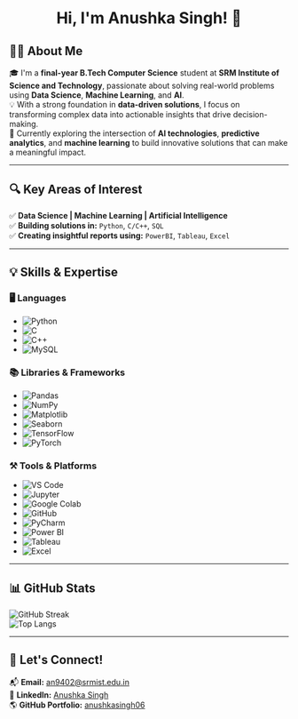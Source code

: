 <h1 align="center">Hi, I'm Anushka Singh! 👋</h1>

## 👩‍💻 About Me  
🎓 I'm a **final-year B.Tech Computer Science** student at **SRM Institute of Science and Technology**, passionate about solving real-world problems using **Data Science**, **Machine Learning**, and **AI**.  
💡 With a strong foundation in **data-driven solutions**, I focus on transforming complex data into actionable insights that drive decision-making.  
🚀 Currently exploring the intersection of **AI technologies**, **predictive analytics**, and **machine learning** to build innovative solutions that can make a meaningful impact.

---

## **🔍 Key Areas of Interest**  
✅ **Data Science | Machine Learning | Artificial Intelligence**  
✅ **Building solutions in:** `Python`, `C/C++`, `SQL`  
✅ **Creating insightful reports using:** `PowerBI`, `Tableau`, `Excel`

---

## **💡 Skills & Expertise**  

### 🖥️ **Languages**  
- ![Python](https://img.shields.io/badge/-Python-3776AB?style=flat&logo=python)  
- ![C](https://img.shields.io/badge/-C-blue?style=flat&logo=c)  
- ![C++](https://img.shields.io/badge/-C++-00599C?style=flat&logo=c%2B%2B)  
- ![MySQL](https://img.shields.io/badge/-MySQL-4479A1?style=flat&logo=mysql)  

### 📚 **Libraries & Frameworks**  
- ![Pandas](https://img.shields.io/badge/-Pandas-150458?style=flat&logo=pandas)  
- ![NumPy](https://img.shields.io/badge/-NumPy-013243?style=flat&logo=numpy)  
- ![Matplotlib](https://img.shields.io/badge/-Matplotlib-11557C?style=flat)  
- ![Seaborn](https://img.shields.io/badge/-Seaborn-6E757C?style=flat)  
- ![TensorFlow](https://img.shields.io/badge/-TensorFlow-FF6F00?style=flat&logo=tensorflow)  
- ![PyTorch](https://img.shields.io/badge/-PyTorch-EE4C2C?style=flat&logo=pytorch)  

### ⚒️ **Tools & Platforms**  
- ![VS Code](https://img.shields.io/badge/-VS%20Code-007ACC?style=flat&logo=visual-studio-code)  
- ![Jupyter](https://img.shields.io/badge/-Jupyter-F37626?style=flat&logo=jupyter)  
- ![Google Colab](https://img.shields.io/badge/-Google%20Colab-F9AB00?style=flat&logo=google-colab)  
- ![GitHub](https://img.shields.io/badge/-GitHub-181717?style=flat&logo=github)  
- ![PyCharm](https://img.shields.io/badge/-PyCharm-000000?style=flat&logo=pycharm)  
- ![Power BI](https://img.shields.io/badge/-Power%20BI-F2C811?style=flat&logo=power-bi)  
- ![Tableau](https://img.shields.io/badge/-Tableau-E97627?style=flat&logo=tableau)  
- ![Excel](https://img.shields.io/badge/-Excel-217346?style=flat&logo=microsoft-excel)

---

## **📊 GitHub Stats**  
![GitHub Streak](https://github-readme-streak-stats.herokuapp.com/?user=anushkasingh06&theme=radical)  
![Top Langs](https://github-readme-stats.vercel.app/api/top-langs/?username=anushkasingh06&layout=compact&theme=radical)

---

## **🔗 Let's Connect!**  
📬 **Email:** [an9402@srmist.edu.in](mailto:an9402@srmist.edu.in)  
🔗 **LinkedIn:** [Anushka Singh](https://www.linkedin.com/in/06anushkasingh/)  
🌎 **GitHub Portfolio:** [anushkasingh06](https://github.com/anushkasingh06)

